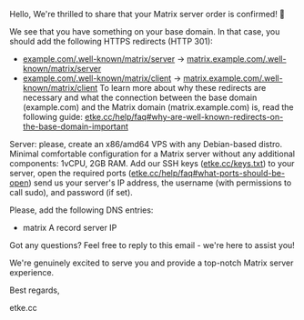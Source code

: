Hello,
We're thrilled to share that your Matrix server order is confirmed! 🎉

We see that you have something on your base domain. In that case, you should add the following HTTPS redirects (HTTP 301):

* [example.com/.well-known/matrix/server](https://example.com/.well-known/matrix/server) -> [matrix.example.com/.well-known/matrix/server](https://matrix.example.com/.well-known/matrix/server)
* [example.com/.well-known/matrix/client](https://example.com/.well-known/matrix/client) -> [matrix.example.com/.well-known/matrix/client](https://matrix.example.com/.well-known/matrix/client)
  To learn more about why these redirects are necessary and what the connection between the base domain (example.com) and the Matrix domain (matrix.example.com) is, read the following guide: [etke.cc/help/faq#why-are-well-known-redirects-on-the-base-domain-important](https://etke.cc/help/faq#why-are-well-known-redirects-on-the-base-domain-important)

Server: please, create an x86/amd64 VPS with any Debian-based distro. Minimal comfortable configuration for a Matrix server without any additional components: 1vCPU, 2GB RAM.
Add our SSH keys ([etke.cc/keys.txt](https://etke.cc/keys.txt)) to your server, open the required ports ([etke.cc/help/faq#what-ports-should-be-open](https://etke.cc/help/faq#what-ports-should-be-open)) send us your server's IP address, the username (with permissions to call sudo), and password (if set).

Please, add the following DNS entries:

* matrix    A record    server IP

Got any questions? Feel free to reply to this email - we're here to assist you!

We're genuinely excited to serve you and provide a top-notch Matrix server experience.

Best regards,

etke.cc
